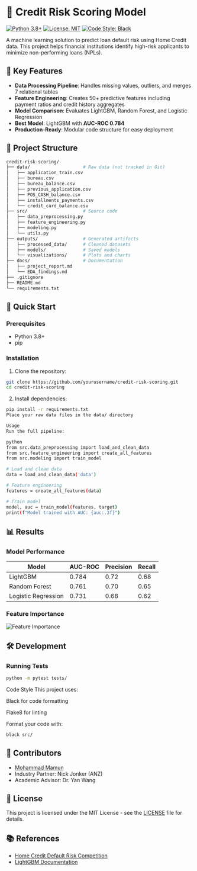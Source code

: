 # 🏦 Credit Risk Scoring Model



[![Python 3.8+](https://img.shields.io/badge/python-3.8+-blue.svg)](https://www.python.org/downloads/)
[![License: MIT](https://img.shields.io/badge/License-MIT-yellow.svg)](https://opensource.org/licenses/MIT)
[![Code Style: Black](https://img.shields.io/badge/code%20style-black-000000.svg)](https://github.com/psf/black)

A machine learning solution to predict loan default risk using Home Credit data. This project helps financial institutions identify high-risk applicants to minimize non-performing loans (NPLs).

## 📌 Key Features

- **Data Processing Pipeline**: Handles missing values, outliers, and merges 7 relational tables
- **Feature Engineering**: Creates 50+ predictive features including payment ratios and credit history aggregates
- **Model Comparison**: Evaluates LightGBM, Random Forest, and Logistic Regression
- **Best Model**: LightGBM with **AUC-ROC 0.784**
- **Production-Ready**: Modular code structure for easy deployment

## 📂 Project Structure

```bash
credit-risk-scoring/
├── data/                    # Raw data (not tracked in Git)
│   ├── application_train.csv
│   ├── bureau.csv
│   ├── bureau_balance.csv
│   ├── previous_application.csv
│   ├── POS_CASH_balance.csv
│   ├── installments_payments.csv
│   └── credit_card_balance.csv
├── src/                     # Source code
│   ├── data_preprocessing.py
│   ├── feature_engineering.py
│   ├── modeling.py
│   └── utils.py
├── outputs/                 # Generated artifacts
│   ├── processed_data/      # Cleaned datasets
│   ├── models/              # Saved models
│   └── visualizations/      # Plots and charts
├── docs/                    # Documentation
│   ├── project_report.md
│   └── EDA_findings.md
├── .gitignore
├── README.md
└── requirements.txt
```
## 🚀 Quick Start

### Prerequisites
- Python 3.8+
- pip

### Installation
1. Clone the repository:
```bash
git clone https://github.com/yourusername/credit-risk-scoring.git
cd credit-risk-scoring
```
2. Install dependencies:

```bash
pip install -r requirements.txt
Place your raw data files in the data/ directory

Usage
Run the full pipeline:

python
from src.data_preprocessing import load_and_clean_data
from src.feature_engineering import create_all_features
from src.modeling import train_model

# Load and clean data
data = load_and_clean_data('data')

# Feature engineering
features = create_all_features(data)

# Train model
model, auc = train_model(features, target)
print(f"Model trained with AUC: {auc:.3f}")
```
## 📊 Results

### Model Performance
| Model               | AUC-ROC | Precision | Recall |
|---------------------|---------|-----------|--------|
| LightGBM            | 0.784   | 0.72      | 0.68   |
| Random Forest       | 0.761   | 0.70      | 0.65   |
| Logistic Regression | 0.731   | 0.68      | 0.62   |

### Feature Importance
![Feature Importance](outputs/visualizations/feature_importance.png)

## 🛠 Development

### Running Tests
```bash
python -m pytest tests/
```
Code Style
This project uses:

Black for code formatting

Flake8 for linting

Format your code with:

```bash
black src/
```
## 🤝 Contributors
- [Mohammad Mamun](https://github.com/mamundu509)
- Industry Partner: Nick Jonker (ANZ)
- Academic Advisor: Dr. Yan Wang

## 📜 License
This project is licensed under the MIT License - see the [LICENSE](LICENSE) file for details.

## 📚 References
- [Home Credit Default Risk Competition](https://www.kaggle.com/c/home-credit-default-risk)
- [LightGBM Documentation](https://lightgbm.readthedocs.io/)